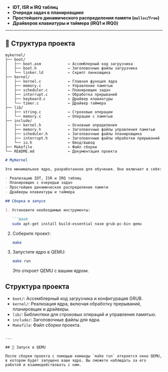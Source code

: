 * **IDT, ISR и IRQ таблиц**
* **Очереди задач в планировщике**
* **Простейшего динамического распределения памяти (`malloc`/`free`)**
* **Драйверов клавиатуры и таймера (IRQ1 и IRQ0)**

---

## 📂 Структура проекта

```
mykernel/
├── boot/
│   ├── boot.asm            ← Ассемблерный код загрузчика
│   ├── boot.h              ← Заголовочные файлы загрузчика
│   └── linker.ld           ← Скрипт линковщика
├── kernel/
│   ├── kernel.c            ← Главная функция ядра
│   ├── memory.c            ← Управление памятью
│   ├── scheduler.c         ← Планировщик задач
│   ├── interrupt.c         ← Обработка прерываний
│   ├── keyboard.c          ← Драйвер клавиатуры
│   └── timer.c             ← Драйвер таймера
├── lib/
│   ├── string.c            ← Строковые операции
│   └── memory.c            ← Операции с памятью
├── include/
│   ├── kernel.h            ← Основные определения
│   ├── memory.h            ← Заголовочные файлы управления памятью
│   ├── scheduler.h         ← Заголовочные файлы планировщика
│   ├── interrupt.h         ← Заголовочные файлы обработки прерываний
│   └── io.h                ← Ввод/вывод
├── Makefile                ← Файл сборки
└── README.md               ← Документация проекта
```

````markdown
# MyKernel

Это минимальное ядро, разработанное для обучения. Оно включает в себя:

- Реализацию IDT, ISR и IRQ таблиц
- Планировщик с очередью задач
- Простейшее динамическое распределение памяти
- Драйверы клавиатуры и таймера

## Сборка и запуск

1. Установите необходимые инструменты:

   ```bash
   sudo apt-get install build-essential nasm grub-pc-bin qemu
````

2. Соберите проект:

   ```bash
   make
   ```

3. Запустите ядро в QEMU:

   ```bash
   make run
   ```

   Это откроет QEMU с вашим ядром.

## Структура проекта

* `boot/`: Ассемблерный код загрузчика и конфигурация GRUB.
* `kernel/`: Реализация ядра, включая обработку прерываний, планировщик и драйверы.
* `lib/`: Библиотеки для строковых операций и управления памятью.
* `include/`: Заголовочные файлы для ядра.
* `Makefile`: Файл сборки проекта.

```

---

## 🧪 Запуск в QEMU

После сборки проекта с помощью команды `make run` откроется окно QEMU, в котором будет запущено ваше ядро. Вы сможете наблюдать за его работой и взаимодействовать с ним.
